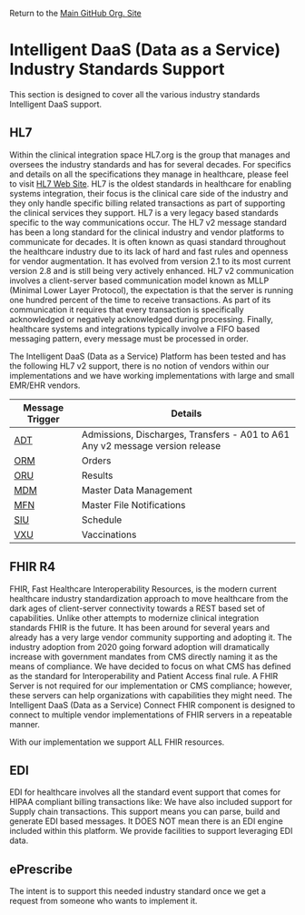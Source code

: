 Return to the <a href="https://github.com/Project-Herophilus" target="_blank">Main GitHub Org. Site</a>

# Intelligent DaaS (Data as a Service) Industry Standards Support

This section is designed to cover all the various industry standards Intelligent DaaS support.

## HL7
Within the clinical integration space HL7.org is the group that manages and oversees the industry standards and has for 
several decades. For specifics and details on all the specifications they manage in healthcare, please feel to visit 
<a href="https://www.hl7.org/" target=_blank> HL7 Web Site</a>. HL7 is the oldest standards in healthcare for enabling systems integration, their focus is the clinical care side of 
the industry and they only handle specific billing related transactions as part of supporting the clinical services 
they support. HL7 is a very legacy based standards specific to the way communications occur. The HL7 v2 message 
standard has been a long standard for the clinical industry and vendor platforms to communicate for decades. 
It is often known as quasi standard throughout the healthcare industry due to its lack of hard and fast rules 
and openness for vendor augmentation. It has evolved from version 2.1 to its most current version 2.8 and 
is still being very actively enhanced. HL7 v2 communication involves a client-server based communication model 
known as MLLP (Minimal Lower Layer Protocol), the expectation is that the server is running one hundred percent 
of the time to receive transactions. As part of its communication it requires that every transaction is specifically 
acknowledged or negatively acknowledged during processing. Finally, healthcare systems and integrations typically 
involve a FIFO based messaging pattern, every message must be processed in order.

The Intelligent DaaS (Data as a Service) Platform has been tested and has the following HL7 v2 support, there is no notion of vendors within our implementations and we have working implementations with large and small EMR/EHR vendors.

|Message Trigger| Details |
|------|------|
|<a href="https://datica.com/academy/hl7-201-the-admission-discharge-transfer-adt-message/" target="_blank">ADT</a> | Admissions, Discharges, Transfers - A01 to A61 Any v2 message version release| 
|<a href="https://datica.com/academy/hl7-203-the-hl7-orm-order-entry-message/" target="_blank">ORM</a> | Orders |
|<a href="https://www.lyniate.com/knowledge-hub/hl7-oru-message/" target="_blank">ORU</a> | Results|
|<a href="https://datica.com/academy/hl7-205-the-hl7-mdm-medical-document-management-message/" target="_blank">MDM</a> | Master Data Management |
|<a href="http://www.hl7.eu/refactored/dom07.html" target="_blank">MFN</a> | Master File Notifications | 
|<a href="https://www.lyniate.com/knowledge-hub/hl7-siu-message/" target="_blank">SIU</a> | Schedule | 
|<a href="https://hl7-definition.caristix.com/v2/HL7v2.3/TriggerEvents/VXU_V04" target="_blank">VXU</a> |Vaccinations | 

## FHIR R4
FHIR, Fast Healthcare Interoperability Resources, is the modern current healthcare industry standardization approach to
move healthcare from the dark ages of client-server connectivity towards a REST based set of capabilities. 
Unlike other attempts to modernize clinical integration standards FHIR is the future. It has been around for several years 
and already has a very large vendor community supporting and adopting it. The industry adoption from 2020 going forward 
adoption will dramatically increase with government mandates from CMS directly naming it as the means of compliance. 
We have decided to focus on what CMS has defined as the standard for Interoperability and Patient Access final rule. 
A FHIR Server is not required for our implementation or CMS compliance; however, these servers can help organizations 
with capabilities they might need. The Intelligent DaaS (Data as a Service) Connect FHIR component is designed to 
connect to multiple vendor implementations of FHIR servers in a repeatable manner. 

With our implementation we support ALL FHIR resources.

## EDI
EDI for healthcare involves all the standard event support that comes for HIPAA compliant billing transactions like:
We have also included support for Supply chain transactions. This support means you can parse, build and generate EDI based messages.
It DOES NOT mean there is an EDI engine included within this platform. We provide facilities to support leveraging EDI data.

## ePrescribe 
The intent is to support this needed industry standard once we get a request from someone who wants to implement it.

